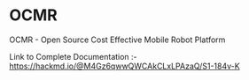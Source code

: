 # OCMR
OCMR - Open Source Cost Effective Mobile Robot Platform

Link to Complete Documentation :- https://hackmd.io/@M4Gz6qwwQWCAkCLxLPAzaQ/S1-184v-K
